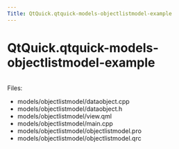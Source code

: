 ```yaml
---
Title: QtQuick.qtquick-models-objectlistmodel-example
---
```


# QtQuick.qtquick-models-objectlistmodel-example

<span class="subtitle"></span>
<!-- $$$models/objectlistmodel-description -->
<p class="centerAlign"><img src="https://developer.ubuntu.com/static/devportal_uploaded/d5c0b794-5f93-4ceb-9106-6fef38edf53a-../qtquick-models-objectlistmodel-example/images/qml-objectlistmodel-example.png" alt="" /></p><p>Files:</p>
<ul>
<li>models/objectlistmodel/dataobject.cpp</li>
<li>models/objectlistmodel/dataobject.h</li>
<li>models/objectlistmodel/view.qml</li>
<li>models/objectlistmodel/main.cpp</li>
<li>models/objectlistmodel/objectlistmodel.pro</li>
<li>models/objectlistmodel/objectlistmodel.qrc</li>
</ul>
<!-- @@@models/objectlistmodel -->
